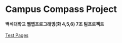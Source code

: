 # Campus Compass Project

#### 백석대학교 웹앱프로그래밍(화 4,5,6) 7조 팀프로젝트


[Test Pages](https://ruan-p.github.io/buUniv-Campus_Compass/page.html)
